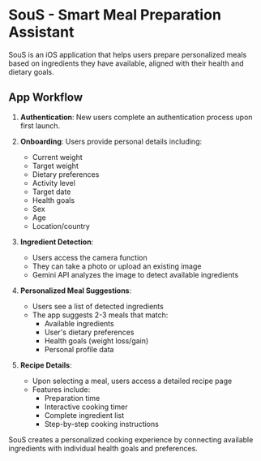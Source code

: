 # SouS - Smart Meal Preparation Assistant

SouS is an iOS application that helps users prepare personalized meals based on ingredients they have available, aligned with their health and dietary goals.

## App Workflow

1. **Authentication**: New users complete an authentication process upon first launch.

2. **Onboarding**: Users provide personal details including:
   - Current weight
   - Target weight
   - Dietary preferences
   - Activity level
   - Target date
   - Health goals
   - Sex
   - Age
   - Location/country

3. **Ingredient Detection**:
   - Users access the camera function
   - They can take a photo or upload an existing image
   - Gemini API analyzes the image to detect available ingredients

4. **Personalized Meal Suggestions**:
   - Users see a list of detected ingredients
   - The app suggests 2-3 meals that match:
     - Available ingredients
     - User's dietary preferences
     - Health goals (weight loss/gain)
     - Personal profile data

5. **Recipe Details**:
   - Upon selecting a meal, users access a detailed recipe page
   - Features include:
     - Preparation time
     - Interactive cooking timer
     - Complete ingredient list
     - Step-by-step cooking instructions

SouS creates a personalized cooking experience by connecting available ingredients with individual health goals and preferences. 